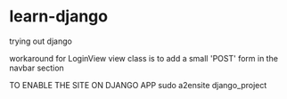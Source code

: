 # learn-django
trying out django

workaround for LoginView view class is to add a small 'POST' form in the navbar section

TO ENABLE THE SITE ON DJANGO APP
sudo a2ensite django_project

